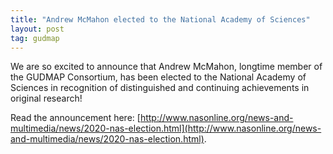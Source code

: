 ```yaml
---
title: "Andrew McMahon elected to the National Academy of Sciences"
layout: post
tag: gudmap
---
```


We are so excited to announce that Andrew McMahon, longtime member of the GUDMAP Consortium, has been elected to the National Academy of Sciences in recognition of distinguished and continuing achievements in original research!

Read the announcement here:
[http://www.nasonline.org/news-and-multimedia/news/2020-nas-election.html](http://www.nasonline.org/news-and-multimedia/news/2020-nas-election.html).
